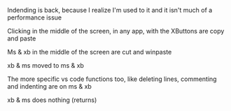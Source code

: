 Indending is back, because I realize I'm used to it and it isn't much of a performance issue

Clicking in the middle of the screen, in any app, with the XButtons are copy and paste

Ms & xb in the middle of the screen are cut and winpaste

xb & ms moved to ms & xb

The more specific vs code functions too, like deleting lines, commenting and indenting are on ms & xb

xb & ms does nothing (returns)